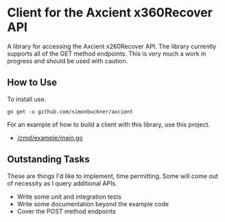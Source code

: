 # Client for the Axcient x360Recover API

A library for accessing the Axcient x260Recover API. The library currently
supports all of the GET method endpoints. This is very 
much a work in progress and should be used with caution.

## How to Use

To install use.

```
go get -u github.com/simonbuckner/axcient
```

For an example of how to build a client with this library, use this project.

- [/cmd/example/main.go](https://github.com/simonbuckner/axcient/cmd/example/main.go)

## Outstanding Tasks

These are things I'd like to implement, time permitting. Some will come out of 
necessity as I query additional APIs.

- Write some unit and integration tests
- Write some documentation beyond the example code
- Cover the POST method endpoints
